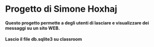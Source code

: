 # Progetto di Simone Hoxhaj

#### Questo progetto permette a degli utenti di lasciare e visualizzare dei messaggi su un sito WEB.

#### Lascio il file db.sqlite3 su classroom

